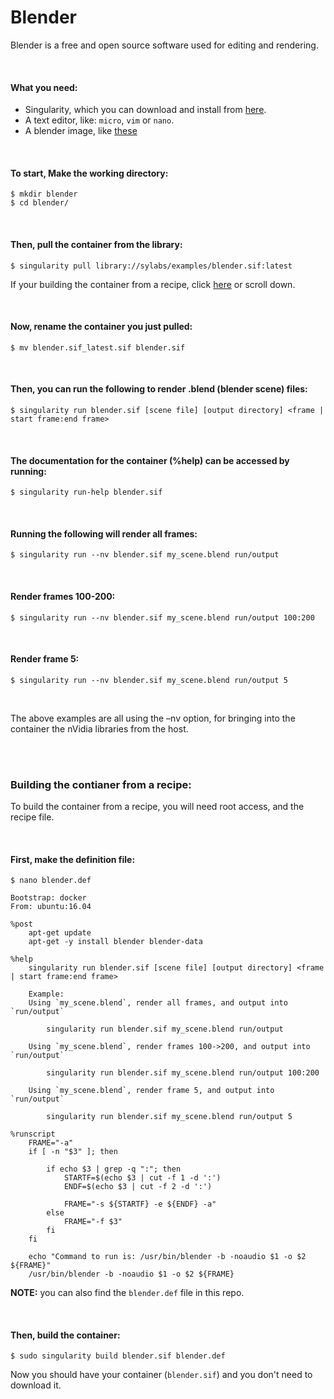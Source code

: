 # Blender

Blender is a free and open source software used for editing and rendering.

<br>

#### What you need:
 - Singularity, which you can download and install from [here](https://github.com/sylabs/singularity).
 - A text editor, like: `micro`, `vim` or `nano`.
 - A blender image, like [these](https://www.blender.org/download/demo-files/)

<br>

#### To start, Make the working directory:
```
$ mkdir blender
$ cd blender/
```

<br>

#### Then, pull the container from the library:

```
$ singularity pull library://sylabs/examples/blender.sif:latest
```

If your building the container from a recipe, click [here](#building-the-contianer-from-a-recipe) or scroll down.

<br>

#### Now, rename the container you just pulled:

```
$ mv blender.sif_latest.sif blender.sif
```

<br>

#### Then, you can run the following to render .blend (blender scene) files:

```
$ singularity run blender.sif [scene file] [output directory] <frame | start frame:end frame>
```

<br>

#### The documentation for the container (%help) can be accessed by running:

```
$ singularity run-help blender.sif
```

<br>

#### Running the following will render all frames:

```
$ singularity run --nv blender.sif my_scene.blend run/output
```

<br>

#### Render frames 100-200:

```
$ singularity run --nv blender.sif my_scene.blend run/output 100:200
```

<br>

#### Render frame 5:

```
$ singularity run --nv blender.sif my_scene.blend run/output 5
```

<br>

The above examples are all using the –nv option, for bringing into the container the nVidia libraries from the host.


<br>
<br>

### Building the contianer from a recipe:

To build the container from a recipe, you will need root access, and the recipe file.

<br>

#### First, make the definition file:

```
$ nano blender.def
```
```
Bootstrap: docker
From: ubuntu:16.04

%post
    apt-get update
    apt-get -y install blender blender-data

%help
    singularity run blender.sif [scene file] [output directory] <frame | start frame:end frame>

    Example:
    Using `my_scene.blend`, render all frames, and output into `run/output`

        singularity run blender.sif my_scene.blend run/output

    Using `my_scene.blend`, render frames 100->200, and output into `run/output`

        singularity run blender.sif my_scene.blend run/output 100:200

    Using `my_scene.blend`, render frame 5, and output into `run/output`

        singularity run blender.sif my_scene.blend run/output 5

%runscript
    FRAME="-a"
    if [ -n "$3" ]; then

        if echo $3 | grep -q ":"; then
            STARTF=$(echo $3 | cut -f 1 -d ':')
            ENDF=$(echo $3 | cut -f 2 -d ':')

            FRAME="-s ${STARTF} -e ${ENDF} -a"
        else
            FRAME="-f $3"
        fi
    fi

    echo "Command to run is: /usr/bin/blender -b -noaudio $1 -o $2 ${FRAME}"
    /usr/bin/blender -b -noaudio $1 -o $2 ${FRAME}

```

**NOTE:** you can also find the `blender.def` file in this repo.

<br>

#### Then, build the container:

```
$ sudo singularity build blender.sif blender.def
```

Now you should have your container (`blender.sif`) and you don't need to download it.


<br>
<br>



